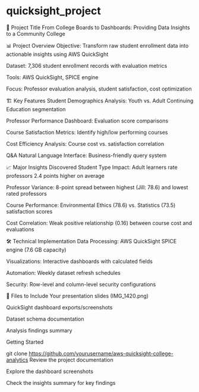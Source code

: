 # quicksight_project
🎯 Project Title
From College Boards to Dashboards: Providing Data Insights to a Community College

📊 Project Overview
Objective: Transform raw student enrollment data into actionable insights using AWS QuickSight

Dataset: 7,306 student enrollment records with evaluation metrics

Tools: AWS QuickSight, SPICE engine

Focus: Professor evaluation analysis, student satisfaction, cost optimization

🏗️ Key Features
Student Demographics Analysis: Youth vs. Adult Continuing Education segmentation

Professor Performance Dashboard: Evaluation score comparisons

Course Satisfaction Metrics: Identify high/low performing courses

Cost Efficiency Analysis: Course cost vs. satisfaction correlation

Q&A Natural Language Interface: Business-friendly query system

📈 Major Insights Discovered
Student Type Impact: Adult learners rate professors 2.4 points higher on average

Professor Variance: 8-point spread between highest (Jill: 78.6) and lowest rated professors

Course Performance: Environmental Ethics (78.6) vs. Statistics (73.5) satisfaction scores

Cost Correlation: Weak positive relationship (0.16) between course cost and evaluations

🛠️ Technical Implementation
Data Processing: AWS QuickSight SPICE engine (7.6 GB capacity)

Visualizations: Interactive dashboards with calculated fields

Automation: Weekly dataset refresh schedules

Security: Row-level and column-level security configurations

📁 Files to Include
Your presentation slides (IMG_1420.png)

QuickSight dashboard exports/screenshots

Dataset schema documentation

Analysis findings summary

 Getting Started

git clone https://github.com/yourusername/aws-quicksight-college-analytics
Review the project documentation

Explore the dashboard screenshots

Check the insights summary for key findings
